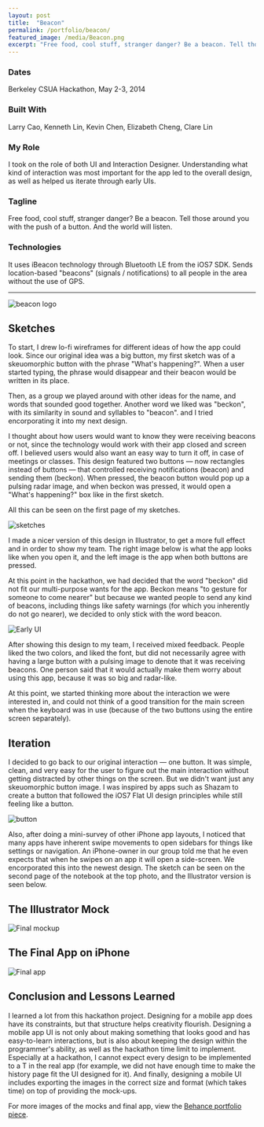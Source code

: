```yaml
---
layout: post
title:  "Beacon"
permalink: /portfolio/beacon/
featured_image: /media/Beacon.png
excerpt: "Free food, cool stuff, stranger danger? Be a beacon. Tell those around you with the push of a button. And the world will listen."
---
```


### Dates
Berkeley CSUA Hackathon, May 2-3, 2014

### Built With
Larry Cao, Kenneth Lin, Kevin Chen, Elizabeth Cheng, Clare Lin

### My Role
I took on the role of both UI and Interaction Designer. Understanding what kind of interaction was most important for the app led to the overall design, as well as helped us iterate through early UIs.

### Tagline
Free food, cool stuff, stranger danger? Be a beacon. Tell those around you with the push of a button. And the world will listen.

### Technologies
It uses iBeacon technology through Bluetooth LE from the iOS7 SDK. Sends location-based "beacons" (signals / notifications) to all people in the area without the use of GPS.

---

![beacon logo](https://m1.behance.net/rendition/modules/113255755/disp/86b615d2cd338863b77f3c321e1d5f09.png)

## Sketches

To start, I drew lo-fi wireframes for different ideas of how the app could look. Since our original idea was a big button, my first sketch was of a skeuomorphic button with the phrase "What's happening?". When a user started typing, the phrase would disappear and their beacon would be written in its place.

Then, as a group we played around with other ideas for the name, and words that sounded good together. Another word we liked was "beckon", with its similarity in sound and syllables to "beacon". and I tried encorporating it into my next design.

I thought about how users would want to know they were receiving beacons or not, since the technology would work with their app closed and screen off. I believed users would also want an easy way to turn it off, in case of meetings or classes. This design featured two buttons — now rectangles instead of buttons — that controlled receiving notifications (beacon) and sending them (beckon). When pressed, the beacon button would pop up a pulsing radar image, and when beckon was pressed, it would open a "What's happening?" box like in the first sketch.

All this can be seen on the first page of my sketches.

![sketches](https://m1.behance.net/rendition/modules/113253375/disp/9d583ce70331c7d6bce2e9f95479a439.jpg?cb=256821177)

I made a nicer version of this design in Illustrator, to get a more full effect and in order to show my team. The right image below is what the app looks like when you open it, and the left image is the app when both buttons are pressed.

At this point in the hackathon, we had decided that the word "beckon" did not fit our multi-purpose wants for the app. Beckon means "to gesture for someone to come nearer" but because we wanted people to send any kind of beacons, including things like safety warnings (for which you inherently do not go nearer), we decided to only stick with the word beacon.

![Early UI](https://m1.behance.net/rendition/modules/113253373/disp/d3f9379f5189c01667416856bb86b0bf.png)

After showing this design to my team, I received mixed feedback. People liked the two colors, and liked the font, but did not necessarily agree with having a large button with a pulsing image to denote that it was receiving beacons. One person said that it would actually make them worry about using this app, because it was so big and radar-like.

At this point, we started thinking more about the interaction we were interested in, and could not think of a good transition for the main screen when the keyboard was in use (because of the two buttons using the entire screen separately).

## Iteration

I decided to go back to our original interaction — one button. It was simple, clean, and very easy for the user to figure out the main interaction without getting distracted by other things on the screen. But we didn't want just any skeuomorphic button image. I was inspired by apps such as Shazam to create a button that followed the iOS7 Flat UI design principles while still feeling like a button.

![button](https://m1.behance.net/rendition/modules/113256973/disp/4d89218a09dc2d2234248a4d58c68f70.png?cb=256821177)

Also, after doing a mini-survey of other iPhone app layouts, I noticed that many apps have inherent swipe movements to open sidebars for things like settings or navigation. An iPhone-owner in our group told me that he even expects that when he swipes on an app it will open a side-screen. We encorporated this into the newest design. The sketch can be seen on the second page of the notebook at the top photo, and the Illustrator version is seen below.

## The Illustrator Mock

![Final mockup](https://m1.behance.net/rendition/modules/113194669/disp/affc6345f55ef4c375c84b914a070f0c.png)

## The Final App on iPhone

![Final app](http://blog.alexandragreenspan.com/content/images/2015/Jan/Screenshot-2015-01-03-23-37-39.png)

## Conclusion and Lessons Learned

I learned a lot from this hackathon project. Designing for a mobile app does have its constraints, but that structure helps creativity flourish. Designing a mobile app UI is not only about making something that looks good and has easy-to-learn interactions, but is also about keeping the design within the programmer's ability, as well as the hackathon time limit to implement. Especially at a hackathon, I cannot expect every design to be implemented to a T in the real app (for example, we did not have enough time to make the history page fit the UI designed for it). And finally, designing a mobile UI includes exporting the images in the correct size and format (which takes time) on top of providing the mock-ups.

For more images of the mocks and final app, view the [Behance portfolio piece](https://www.behance.net/gallery/16606475/Beacon).
